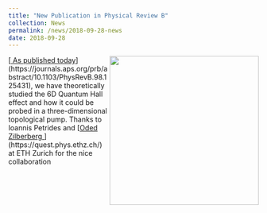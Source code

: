 ```yaml
---
title: "New Publication in Physical Review B"
collection: News
permalink: /news/2018-09-28-news
date: 2018-09-28
---
```

<img src="{{ '/images/6dqh.jpg'}}" width='300' align='right' />
[<u> As published today</u>](https://journals.aps.org/prb/abstract/10.1103/PhysRevB.98.125431), we have theoretically studied the 6D Quantum Hall effect and how it could be probed in a three-dimensional topological pump. Thanks to Ioannis Petrides and [<u>Oded Zilberberg </u>](https://quest.phys.ethz.ch/) at ETH Zurich for the nice collaboration
